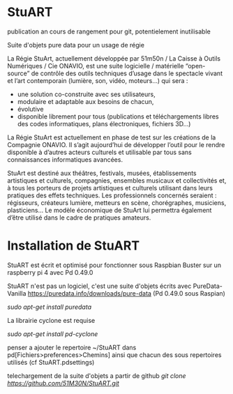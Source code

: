 # StuART

publication an cours de rangement pour git, potentielement inutilisable

Suite d'objets pure data pour un usage de régie

La Régie StuArt, actuellement développée par 
51m50n / La Caisse à Outils Numériques / Cie ONAVIO, est une suite logicielle / matérielle “open-source” de contrôle des outils techniques d’usage dans le spectacle vivant et l’art contemporain (lumière, son, vidéo, moteurs…) qui sera :
* une solution co-construite avec ses utilisateurs,
* modulaire et adaptable aux besoins de chacun,
* évolutive
* disponible librement pour tous (publications et téléchargements libres des codes informatiques, plans électroniques, fichiers 3D…)

La Régie StuArt est actuellement en phase de test  sur les créations de la Compagnie ONAVIO. 
Il s’agit aujourd’hui de développer l’outil pour le rendre disponible à d’autres acteurs culturels et utilisable  par tous sans connaissances informatiques avancées.

StuArt est destiné aux théâtres, festivals, musées, établissements artistiques et culturels, compagnies, ensembles musicaux et collectivités et, à tous les porteurs de projets artistiques et culturels utilisant dans leurs pratiques des effets techniques. Les  professionnels concernés seraient : régisseurs, créateurs lumière, metteurs en scène, chorégraphes, musiciens,  plasticiens… Le modèle économique de StuArt lui permettra également d’être utilisé dans le cadre de pratiques amateurs.


# Installation de StuART

StuART est écrit et optimisé pour fonctionner sous Raspbian Buster sur un raspberry pi 4 avec Pd 0.49.0

StuART n'est pas un logiciel, c'est une suite d'objets écrits avec PureData-Vanilla https://puredata.info/downloads/pure-data (Pd 0.49.0 sous Raspian)

*sudo apt-get install puredata*

La librairie cyclone est requise

*sudo apt-get install pd-cyclone*

penser a ajouter le repertoire ~/StuART dans pd[Fichiers>preferences>Chemins] 
ainsi que chacun des sous repertoires utilisés (cf StuART.pdsettings)

telechargement de la suite d'objets a partir de github
*git clone https://github.com/51M30N/StuART.git*
